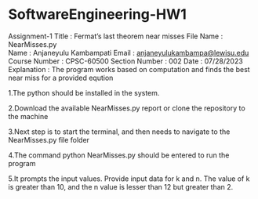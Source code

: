 # SoftwareEngineering-HW1
Assignment-1
Title          : Fermat’s last theorem near misses 
File Name      : NearMisses.py    
Name           : Anjaneyulu Kambampati
Email          : anjaneyulukambampa@lewisu.edu
Course Number  : CPSC-60500
Section Number : 002
Date           : 07/28/2023
Explanation    : The program works based on computation and finds the best near miss for a provided eqution

1.The python should be installed in the system. 

2.Download the available NearMisses.py report or clone the repository to the machine
 
3.Next step is to start the terminal, and then needs to navigate to the NearMisses.py file folder 

4.The command python NearMisses.py should be entered to run the program
 
5.It prompts the input values. Provide input data for k and n. The value of k is greater than 10, and the n value is lesser than 12 but greater than 2.   

